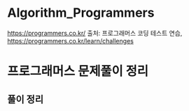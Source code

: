 # Algorithm_Programmers
https://programmers.co.kr/
출처: 프로그래머스 코딩 테스트 연습, https://programmers.co.kr/learn/challenges

# 프로그래머스 문제풀이 정리
## 풀이 정리
